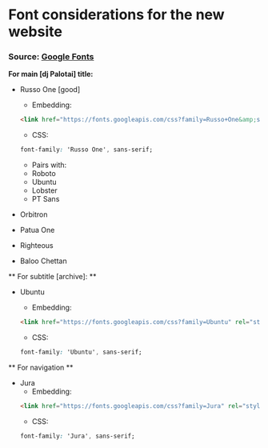 # Font considerations for the new website

### Source: [Google Fonts](https://fonts.google.com/)

**For main [dj Palotai] title:**

+ Russo One [good]
   + Embedding:
   ``` HTML
   <link href="https://fonts.googleapis.com/css?family=Russo+One&amp;subset=latin-ext" rel="stylesheet">
   ```
   + CSS:
   ``` CSS
   font-family: 'Russo One', sans-serif;
   ```
   + Pairs with:
    + Roboto
    + Ubuntu
    + Lobster
    + PT Sans


+ Orbitron
+ Patua One
+ Righteous
+ Baloo Chettan

** For subtitle [archive]: **

+ Ubuntu
   + Embedding:
   ``` HTML
   <link href="https://fonts.googleapis.com/css?family=Ubuntu" rel="stylesheet">
   ```
   
   + CSS:
   ``` CSS
   font-family: 'Ubuntu', sans-serif;
   ```

** For navigation **

+ Jura
   + Embedding:
   ``` HTML
   <link href="https://fonts.googleapis.com/css?family=Jura" rel="stylesheet">
   ```
   + CSS:
   ``` CSS
   font-family: 'Jura', sans-serif;
   ```

